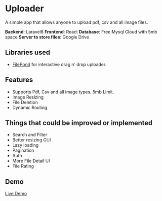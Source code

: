 # Uploader

A simple app that allows anyone to upload pdf, csv and all image files. 

**Backend**: Laravel8
**Frontend**: React
**Database**: Free Mysql Cloud with 5mb space
**Server to store files**: Google Drive

## Libraries used

- [FilePond](https://pqina.nl/filepond/) for interactive drag n' drop uploader.

## Features

- Supports Pdf, Csv and all image types. 5mb Limit.
- Image Resizing
- File Deletion
- Dynamic Routing

## Things that could be improved or implemented

- Search and Filter
- Better resizing GUI
- Lazy loading
- Pagination
- Auth
- More File Detail UI
- File Rating

## Demo

[Live Demo](https://alberinea.github.io)